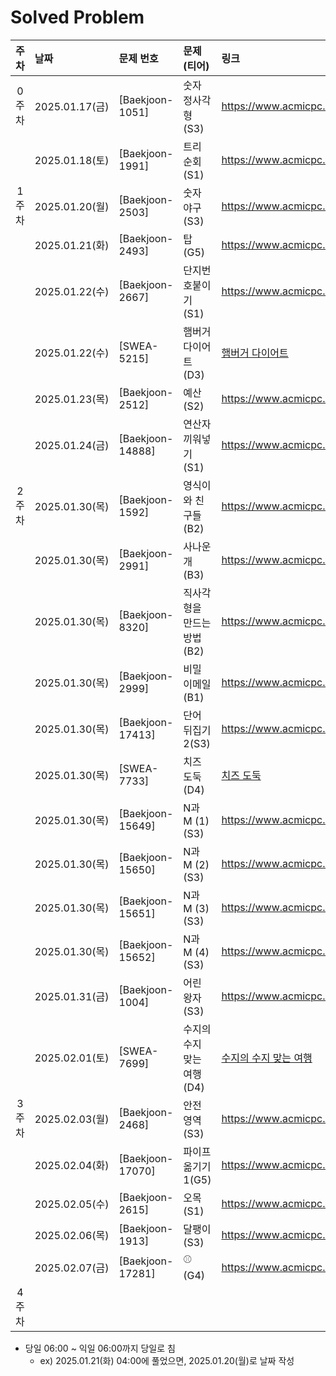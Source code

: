 # Solved Problem

| 주차  | 날짜              | 문제 번호               | 문제(티어)          | 링크                                                                                                                 | 비고                 |
|:---:|:----------------|:--------------------|:----------------|:-------------------------------------------------------------------------------------------------------------------|:-------------------|
| 0주차 | 2025.01.17(금)   | [Baekjoon-1051]     | 숫자 정사각형(S3)     | https://www.acmicpc.net/problem/1051                                                                               |                    |
|     | 2025.01.18(토)   | [Baekjoon-1991]     | 트리 순회(S1)       | https://www.acmicpc.net/problem/1991                                                                               |                    |
| 1주차 | 2025.01.20(월)   | [Baekjoon-2503]     | 숫자 야구(S3)       | https://www.acmicpc.net/problem/2503                                                                               |                    |
|     | 2025.01.21(화)   | [Baekjoon-2493]     | 탑(G5)           | https://www.acmicpc.net/problem/2493                                                                               |                    |
|     | 2025.01.22(수)   | [Baekjoon-2667]     | 단지번호붙이기(S1)     | https://www.acmicpc.net/problem/2667                                                                               |                    |
|     | 2025.01.22(수)   | [SWEA-5215]         | 햄버거 다이어트(D3)    | [햄버거 다이어트](https://swexpertacademy.com/main/code/problem/problemDetail.do?contestProbId=AWT-lPB6dHUDFAVT)          |                    |
|     | 2025.01.23(목)   | [Baekjoon-2512]     | 예산(S2)          | https://www.acmicpc.net/problem/2512                                                                               |                    |
|     | 2025.01.24(금)   | [Baekjoon-14888]    | 연산자 끼워넣기(S1)    | https://www.acmicpc.net/problem/14888                                                                              |                    |
| 2주차 | 2025.01.30(목)   | [Baekjoon-1592]     | 영식이와 친구들(B2)    | https://www.acmicpc.net/problem/1592                                                                               | 설 연휴               |
|     | 2025.01.30(목)   | [Baekjoon-2991]     | 사나운 개(B3)       | https://www.acmicpc.net/problem/2991                                                                               | 설 연휴               |
|     | 2025.01.30(목)   | [Baekjoon-8320]     | 직사각형을 만드는 방법(B2) | https://www.acmicpc.net/problem/8320                                                                               | 설 연휴               |
|     | 2025.01.30(목)   | [Baekjoon-2999]     | 비밀 이메일(B1)      | https://www.acmicpc.net/problem/1592                                                                               | 설 연휴               |
|     | 2025.01.30(목)   | [Baekjoon-17413]    | 단어 뒤집기 2(S3)    | https://www.acmicpc.net/problem/1592                                                                               | 설 연휴               |
|     | 2025.01.30(목)   | [SWEA-7733]         | 치즈 도둑(D4)       | [치즈 도둑](https://swexpertacademy.com/main/code/problem/problemDetail.do?contestProbId=AWrDOdQqRCUDFARG)             | 설 연휴               |
|     | 2025.01.30(목)   | [Baekjoon-15649]    | N과 M (1)(S3)    | https://www.acmicpc.net/problem/15649                                                                              | 설 연휴               |
|     | 2025.01.30(목)   | [Baekjoon-15650]    | N과 M (2)(S3)    | https://www.acmicpc.net/problem/15650                                                                              | 설 연휴               |
|     | 2025.01.30(목)   | [Baekjoon-15651]    | N과 M (3)(S3)    | https://www.acmicpc.net/problem/15651                                                                              | 설 연휴               |
|     | 2025.01.30(목)   | [Baekjoon-15652]    | N과 M (4)(S3)    | https://www.acmicpc.net/problem/15652                                                                              | 설 연휴               |
|     | 2025.01.31(금)   | [Baekjoon-1004]     | 어린 왕자(S3)       | https://www.acmicpc.net/problem/1004                                                                               | 벌금 / 2025.02.02(일) |
|     | 2025.02.01(토)   | [SWEA-7699]         | 수지의 수지 맞는 여행(D4) | [수지의 수지 맞는 여행](https://swexpertacademy.com/main/code/problem/problemDetail.do?contestProbId=AWqUzj0arpkDFARG)      | 벌금 / 2025.02.02(일) | 
| 3주차 | 2025.02.03(월)   | [Baekjoon-2468]     | 안전 영역(S3)       | https://www.acmicpc.net/problem/2468                                                                               |                    |
|     | 2025.02.04(화)   | [Baekjoon-17070]    | 파이프 옮기기 1(G5)   | https://www.acmicpc.net/problem/17070                                                                              | 공통 문제              |
|     | 2025.02.05(수)   | [Baekjoon-2615]     | 오목(S1)          | https://www.acmicpc.net/problem/2615                                                                               |                    |
|     | 2025.02.06(목)   | [Baekjoon-1913]     | 달팽이(S3)           | https://www.acmicpc.net/problem/1913                                                                               |                    |
|     | 2025.02.07(금)   | [Baekjoon-17281]    |    ⚾(G4)        | https://www.acmicpc.net/problem/17281                                                                              | 벌금 / 2025.02.08(토) |
| 4주차 |                 |                     |                 |                                                                                                                    |                    |

* 당일 06:00 ~ 익일 06:00까지 당일로 침 
  * ex) 2025.01.21(화) 04:00에 풀었으면, 2025.01.20(월)로 날짜 작성